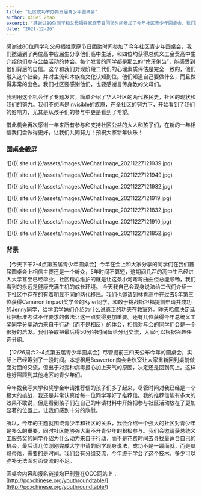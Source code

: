 ```yaml
---
title: "社区成功举办第五届青少年圆桌会"
author: XiBei Zhao
excerpt: "感谢过80位同学和父母牺牲家庭节日团聚时间参加了今年社区青少年圆桌会，我们邀请到了两位高中应届生分享他们高中生活，和四位均获得总统义工金奖高中生介绍他们参与公益活动的体会。每个发言的同学都是那么的“伶牙俐齿”，能感受到他们背后的自信。这个和我们对现阶段二代们的心理素质评估是完全一致的，他们融入这个社会，并对主流和本族裔文化认知到位。他们知道自己要做什么，而且做得非常的出色。我们社区要感谢他们，也要感谢言传身教的父母们。"
date: "2021-12-26"
---
```


感谢过80位同学和父母牺牲家庭节日团聚时间参加了今年社区青少年圆桌会，我们邀请到了两位高中应届生分享他们高中生活，和四位均获得总统义工金奖高中生介绍他们参与公益活动的体会。每个发言的同学都是那么的“伶牙俐齿”，能感受到他们背后的自信。这个和我们对现阶段二代们的心理素质评估是完全一致的，他们融入这个社会，并对主流和本族裔文化认知到位。他们知道自己要做什么，而且做得非常的出色。我们社区要感谢他们，也要感谢言传身教的父母们。

我利用这个机会作了专题发言，简单介绍了华人社区的两代移民史，社区的现状和我们的努力。我们不想再是invisible的族裔，在全社区的努力下，开始看到了我们的影响力，尤其是从孩子们的参与中更是看到了希望。

借此机会再次感谢一年来所有参与和支持社区公益的大人和孩子们，在新的一年相信我们会做得更好，让我们共同努力！预祝大家新年快乐！

### 圆桌会截屏

![]({{ site.url }}/assets/images/WeChat Image_20211227121939.jpg)

![]({{ site.url }}/assets/images/WeChat Image_20211227121949.jpg)

![]({{ site.url }}/assets/images/WeChat Image_20211227121932.jpg)

![]({{ site.url }}/assets/images/WeChat Image_20211227121919.jpg)

![]({{ site.url }}/assets/images/WeChat Image_20211227121832.jpg)

![]({{ site.url }}/assets/images/WeChat Image_20211227121910.jpg)

![]({{ site.url }}/assets/images/WeChat Image_20211227121852.jpg)

### 背景

【今天下午2-4点第五届青少年圆桌会】今年在会上和大家分享的同学们在我们首届圆桌会上相信主要还是一个听众，5年时间不算短，这期间几茬的高中生已经进入大学甚至已经毕业。社区精心维护的就是让这条小河弯弯曲曲但总能顺畅，我们看到的永远是健康充满生机的成长环境。 今天我自己会现身说法给二代们介绍一下社区中存在的有着明显不同的两代移民。我们也邀请到林肯高中在过去5年第三位获得Cameron Impact奖学金的Kyler同学，和敢于挑战斯坦福提前申请并成功的Jenny同学，给学弟学妹们介绍为什么说真正的功夫在教室外。昨天哈佛决定延续把标准考试不作要求的做法让这一点变得更加重要。还有几位获得今年总统义工奖同学分享动力来自于行动（而不是相反）的体会，相信对与会的同学们会是一个很好的启发。我们争取把最后得50分钟时间留给分组交流，大家可以根据兴趣任选分组。

【12/26周六2-4点第五届青少年圆桌会】尽管提前三四天公布今年的圆桌会，实际上已经筹划了一段时间。本想租用Beaverton商会会议室让大家重新回到桌前做面对面的交流，但出于对变种病毒担心加上天气的原因，决定还是回到网上。这样也好照顾到其他地区的青少年们。

今年找我写大学和奖学金申请推荐信的孩子们多了起来，尽管时间对我已经是一个极大的挑战，我还是非常认真给每一位同学写好了推荐信。我的推荐信能有多大的效果不敢说，但是看到孩子们在自己的申请材料中开始把参与社区活动放在了更加显著的位置上，让我们感到十分的欣慰。

所以，今年的主题就围绕青少年和社区的关系，我会介绍一个强大的社区对青少年是多么的重要，同时社区能够强大离不开青少年的积极参与。我们会邀请获总统义工服务奖的同学介绍为什么动力来自于行动，而不是花费时间去寻找最适合自己的机会。最后请几位刚刚完成大学申请的同学现身说法，成功不是一蹴而就，而是瓜熟蒂落，需要的是时间。我们会有分组交流，今年终于学会了这个技术，多少可以弥补无法面对面交流的不足。

圆桌会内容和报名链接均已刊登在OCC网站上： [http://pdxchinese.org/youthroundtable/](http://pdxchinese.org/youthroundtable/)
